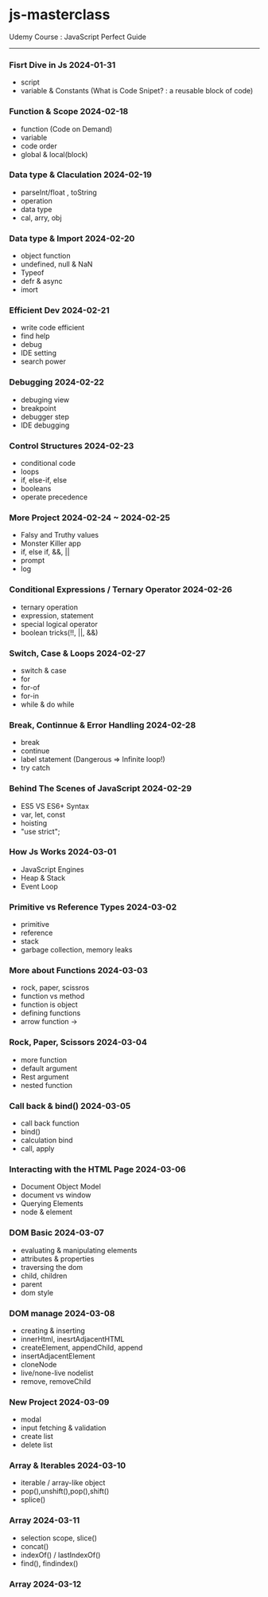 # js-masterclass

Udemy Course : JavaScript Perfect Guide

---

### Fisrt Dive in Js 2024-01-31

- script
- variable & Constants
  (What is Code Snipet? : a reusable block of code)

### Function & Scope 2024-02-18

- function (Code on Demand)
- variable
- code order
- global & local(block)

### Data type & Claculation 2024-02-19

- parseInt/float , toString
- operation
- data type
- cal, arry, obj

### Data type & Import 2024-02-20

- object function
- undefined, null & NaN
- Typeof
- defr & async
- imort

### Efficient Dev 2024-02-21

- write code efficient
- find help
- debug
- IDE setting
- search power

### Debugging 2024-02-22

- debuging view
- breakpoint
- debugger step
- IDE debugging

### Control Structures 2024-02-23

- conditional code
- loops
- if, else-if, else
- booleans
- operate precedence

### More Project 2024-02-24 ~ 2024-02-25

- Falsy and Truthy values
- Monster Killer app
- if, else if, &&, ||
- prompt
- log

### Conditional Expressions / Ternary Operator 2024-02-26

- ternary operation
- expression, statement
- special logical operator
- boolean tricks(!!, ||, &&)

### Switch, Case & Loops 2024-02-27

- switch & case
- for
- for-of
- for-in
- while & do while

### Break, Continnue & Error Handling 2024-02-28

- break
- continue
- label statement (Dangerous => Infinite loop!)
- try catch

### Behind The Scenes of JavaScript 2024-02-29

- ES5 VS ES6+ Syntax
- var, let, const
- hoisting
- "use strict";

### How Js Works 2024-03-01

- JavaScript Engines
- Heap & Stack
- Event Loop

### Primitive vs Reference Types 2024-03-02

- primitive
- reference
- stack
- garbage collection, memory leaks

### More about Functions 2024-03-03

- rock, paper, scissros
- function vs method
- function is object
- defining functions
- arrow function ->

### Rock, Paper, Scissors 2024-03-04

- more function
- default argument
- Rest argument
- nested function

### Call back & bind() 2024-03-05

- call back function
- bind()
- calculation bind
- call, apply

### Interacting with the HTML Page 2024-03-06

- Document Object Model
- document vs window
- Querying Elements
- node & element

### DOM Basic 2024-03-07

- evaluating & manipulating elements
- attributes & properties
- traversing the dom
- child, children
- parent
- dom style

### DOM manage 2024-03-08

- creating & inserting
- innerHtml, inesrtAdjacentHTML
- createElement, appendChild, append
- insertAdjacentElement
- cloneNode
- live/none-live nodelist
- remove, removeChild

### New Project 2024-03-09

- modal
- input fetching & validation
- create list
- delete list

### Array & Iterables 2024-03-10

- iterable / array-like object
- pop(),unshift(),pop(),shift()
- splice()

### Array 2024-03-11

- selection scope, slice()
- concat()
- indexOf() / lastIndexOf()
- find(), findindex()

### Array 2024-03-12
